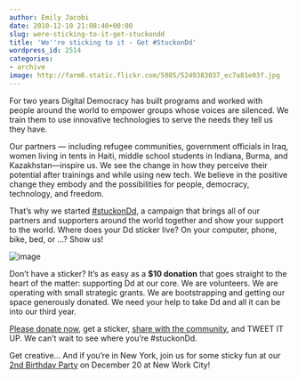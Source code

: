 ```yaml
---
author: Emily Jacobi
date: 2010-12-10 21:08:40+00:00
slug: were-sticking-to-it-get-stuckondd
title: 'We''re sticking to it - Get #StuckonDd'
wordpress_id: 2514
categories:
- archive
image: http://farm6.static.flickr.com/5085/5249383037_ec7a81e03f.jpg
---
```


For two years Digital Democracy has built programs and worked with people around the world to empower groups whose voices are silenced. We train them to use innovative technologies to serve the needs they tell us they have.

Our partners — including refugee communities, government officials in Iraq, women living in tents in Haiti, middle school students in Indiana, Burma, and Kazakhstan—inspire us. We see the change in how they perceive their potential after trainings and while using new tech. We believe in the positive change they embody and the possibilities for people, democracy, technology, and freedom.

That’s why we started [#stuckonDd](http://tieppu.com/stuckondd/), a campaign that brings all of our partners and supporters around the world together and show your support to the world. Where does your Dd sticker live? On your computer, phone, bike, bed, or …? Show us!

![image](http://farm6.static.flickr.com/5085/5249383037_ec7a81e03f.jpg)

Don’t have a sticker? It’s as easy as a **$10 donation** that goes straight to the heart of the matter: supporting Dd at our core. We are volunteers. We are operating with small strategic grants. We are bootstrapping and getting our space generously donated. We need your help to take Dd and all it can be into our third year.

[Please donate now](https://www.networkforgood.org/donation/ExpressDonation.aspx?ORGID2=52-1780842&vlrStratCode=MSiLdAT54itjdpdIo0PWW%2fRAzctglM7qxFtURa6EbtvKGM29BjKSO%2bcuFyVHrSMY), get a sticker, [share with the community](http://stuckondd.posterous.com/), and TWEET IT UP. We can’t wait to see where you’re #stuckonDd.

Get creative…
And if you’re in New York, join us for some sticky fun at our [2nd Birthday Party](http://digidemparty.eventbrite.com/) on December 20 at New Work City!
